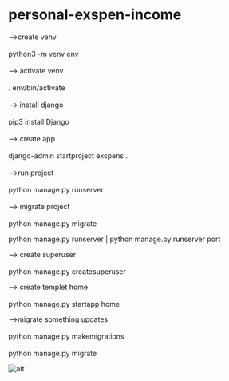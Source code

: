 # personal-exspen-income
-->create venv <br />   
python3 -m venv env<br />  
--> activate venv<br />  
. env/bin/activate<br />  
--> install django<br />  
pip3 install Django<br />  
--> create app <br />  
django-admin startproject exspens .<br />  
-->run project<br />  
python manage.py runserver<br />  
--> migrate project<br />  
python manage.py migrate<br />  

python manage.py runserver | python manage.py runserver port<br />  


--> create superuser<br />  
python manage.py createsuperuser<br />  

--> create templet home<br />  
python manage.py startapp home<br />  

-->migrate something updates<br />  
python manage.py makemigrations<br />  
python manage.py migrate<br />  

![alt](https://encrypted-tbn2.gstatic.com/images?q=tbn:ANd9GcRnlFkLLskW8Br70amxlTVfQeDGPwH1Gse7Mn6Tj7QHwmxUUB65)
